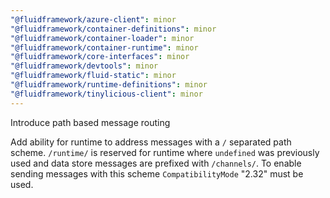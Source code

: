 ```yaml
---
"@fluidframework/azure-client": minor
"@fluidframework/container-definitions": minor
"@fluidframework/container-loader": minor
"@fluidframework/container-runtime": minor
"@fluidframework/core-interfaces": minor
"@fluidframework/devtools": minor
"@fluidframework/fluid-static": minor
"@fluidframework/runtime-definitions": minor
"@fluidframework/tinylicious-client": minor
---
```


Introduce path based message routing

Add ability for runtime to address messages with a `/` separated path scheme. `/runtime/` is reserved for runtime where `undefined` was previously used and data store messages are prefixed with `/channels/`. To enable sending messages with this scheme `CompatibilityMode` "2.32" must be used.

